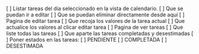 [ ] Listar tareas del dia seleccionado en la vista de calendario.
  [ ] Que se puedan ir a editar
  [ ] Que se puedan eliminar directamente desde aquí
[ ] Pagina de editar tarea
  [ ] Que recoja los valores de la tarea actual
  [ ] Que actualice los valores al clicar editar tarea
[ ] Pagina de ver tareas
  [ ] Que liste todas las tareas 
    [ ] Que aparte las tareas completadas y desestimadas
      [ ] Poner estados en las tareas:
        [ ] PENDIENTE
        [ ] COMPLETADA
        [ ] DESESTIMADA